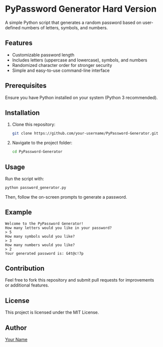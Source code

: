 # PyPassword Generator Hard Version

A simple Python script that generates a random password based on user-defined numbers of letters, symbols, and numbers.

## Features

- Customizable password length
- Includes letters (uppercase and lowercase), symbols, and numbers
- Randomized character order for stronger security
- Simple and easy-to-use command-line interface

## Prerequisites

Ensure you have Python installed on your system (Python 3 recommended).

## Installation

1. Clone this repository:
   ```bash
   git clone https://github.com/your-username/PyPassword-Generator.git
   ```
2. Navigate to the project folder:
   ```bash
   cd PyPassword-Generator
   ```

## Usage

Run the script with:

```bash
python password_generator.py
```

Then, follow the on-screen prompts to generate a password.

## Example

```
Welcome to the PyPassword Generator!
How many letters would you like in your password?
> 5
How many symbols would you like?
> 3
How many numbers would you like?
> 2
Your generated password is: G4t@c!7p
```

## Contribution

Feel free to fork this repository and submit pull requests for improvements or additional features.

## License

This project is licensed under the MIT License.

## Author

[Your Name](https://github.com/your-username)

